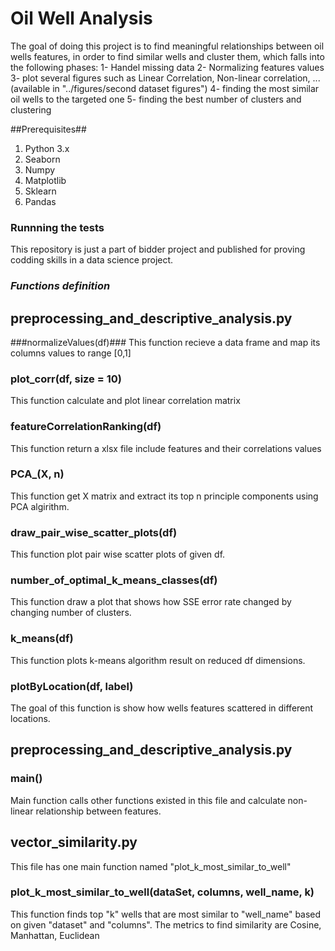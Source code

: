 
# Oil Well Analysis #
The goal of doing this project is to find meaningful relationships
between oil wells features, in order to find similar wells and cluster them, which falls into the following phases:
1- Handel missing data 
2- Normalizing features values
3- plot several figures such as Linear Correlation, Non-linear correlation, ... (available in "../figures/second dataset figures")
4- finding the most similar oil wells to the targeted one
5- finding the best number of clusters and clustering

##Prerequisites##

1. Python 3.x
2. Seaborn
3. Numpy
4. Matplotlib
5. Sklearn
6. Pandas

### Runnning the tests ###

This repository is just a part of bidder project and published for proving codding skills in a data science project.



### ***Functions definition*** ###
## preprocessing_and_descriptive_analysis.py ##

###normalizeValues(df)###
This function recieve a data frame and map its columns values to range [0,1]

### plot_corr(df, size = 10) ###
This function calculate and plot linear correlation matrix

### featureCorrelationRanking(df) ###
This function return a xlsx file include features and their correlations values

### PCA_(X, n) ###
This function get X matrix and extract its top n principle components using PCA algirithm.

### draw_pair_wise_scatter_plots(df) ###
 This function plot pair wise scatter plots of given df.
 
### number_of_optimal_k_means_classes(df) ###
This function draw a plot that shows how SSE error rate changed by changing number of clusters.

### k_means(df) ###
This function plots k-means algorithm result on reduced df dimensions.

### plotByLocation(df, label) ###
The goal of this function is show how wells features scattered in different 
locations.


## preprocessing_and_descriptive_analysis.py ##

### main() ###
Main function calls other functions existed in this file and calculate 
non-linear relationship between features.



## vector_similarity.py ##

This file has one main function named "plot_k_most_similar_to_well"


### plot_k_most_similar_to_well(dataSet, columns, well_name, k) ###

This function finds top "k" wells that are most similar to "well_name"
based on given "dataset" and "columns".
The metrics to find similarity are Cosine, Manhattan, Euclidean













